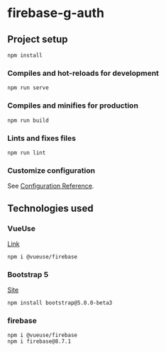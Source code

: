 # firebase-g-auth

## Project setup
```
npm install
```

### Compiles and hot-reloads for development
```
npm run serve
```

### Compiles and minifies for production
```
npm run build
```

### Lints and fixes files
```
npm run lint
```

### Customize configuration
See [Configuration Reference](https://cli.vuejs.org/config/).

## Technologies used

### VueUse
[Link](https://vueuse.org/firebase/readme.html)

```
npm i @vueuse/firebase

```

### Bootstrap 5
[Site](https://getbootstrap.com/)
```
npm install bootstrap@5.0.0-beta3
```

### firebase
```
npm i @vueuse/firebase
npm i firebase@8.7.1
```